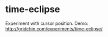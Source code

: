 time-eclipse
============

Experiment with cursor position.
Demo: http://gridchin.com/experiments/time-eclipse/
